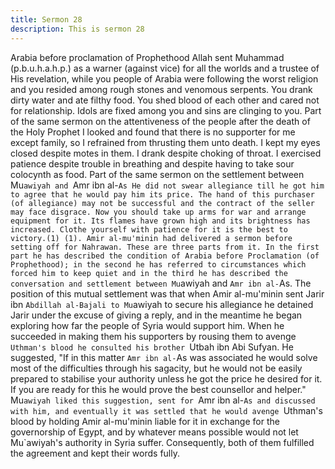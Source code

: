 ```yaml
---
title: Sermon 28
description: This is sermon 28
---
```


Arabia before proclamation of Prophethood
Allah sent Muhammad (p.b.u.h.a.h.p.) as a warner (against vice) for all the worlds and a
trustee of His revelation, while you people of Arabia were following the worst religion and
you resided among rough stones and venomous serpents. You drank dirty water and ate filthy
food. You shed blood of each other and cared not for relationship. Idols are fixed among you
and sins are clinging to you.
Part of the same sermon on the attentiveness of the people after the death of the Holy Prophet
I looked and found that there is no supporter for me except family, so I refrained from
thrusting them unto death. I kept my eyes closed despite motes in them. I drank despite
choking of throat. I exercised patience despite trouble in breathing and despite having to take
sour colocynth as food.
Part of the same sermon on the settlement between Mu`awiyah and `Amr ibn al-`As
He did not swear allegiance till he got him to agree that he would pay him its price. The hand
of this purchaser (of allegiance) may not be successful and the contract of the seller may face
disgrace. Now you should take up arms for war and arrange equipment for it. Its flames have
grown high and its brightness has increased. Clothe yourself with patience for it is the best to
victory.(1)
(1). Amir al-mu'minin had delivered a sermon before setting off for Nahrawan. These are three
parts from it. In the first part he has described the condition of Arabia before Proclamation (of
Prophethood); in the second he has referred to circumstances which forced him to keep quiet
and in the third he has described the conversation and settlement between Mu`awiyah and
`Amr ibn al-`As.
The position of this mutual settlement was that when Amir al-mu'minin sent Jarir ibn `Abdillah
al-Bajali to Mu`awiyah to secure his allegiance he detained Jarir under the excuse of giving a
reply, and in the meantime he began exploring how far the people of Syria would support him.
When he succeeded in making them his supporters by rousing them to avenge `Uthman's
blood he consulted his brother `Utbah ibn Abi Sufyan.
He suggested, "If in this matter `Amr ibn al-`As was associated he would solve most of the
difficulties through his sagacity, but he would not be easily prepared to stabilise your authority
unless he got the price he desired for it.
If you are ready for this he would prove the best counsellor and helper." Mu`awiyah liked this
suggestion, sent for `Amr ibn al-`As and discussed with him, and eventually it was settled that
he would avenge `Uthman's blood by holding Amir al-mu'minin liable for it in exchange for the
governorship of Egypt, and by whatever means possible would not let Mu`awiyah's authority in
Syria suffer. Consequently, both of them fulfilled the agreement and kept their words fully.